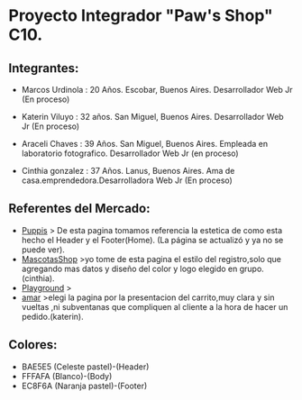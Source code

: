 # Proyecto Integrador "Paw's Shop" C10.



## Integrantes:

- Marcos Urdinola :  20  Años. Escobar, Buenos Aires.  Desarrollador Web Jr (En proceso)

- Katerin Viluyo : 32 años. San Miguel, Buenos Aires.  Desarrollador Web Jr (En proceso)

- Araceli Chaves : 39 Años. San Miguel, Buenos Aires. Empleada en laboratorio fotografico. Desarrollador Web Jr (en proceso)

- Cinthia gonzalez : 37 Años. Lanus, Buenos Aires. Ama de casa.emprendedora.Desarrolladora Web Jr (En proceso)

## Referentes del Mercado:
- [Puppis](http://puppis.com.ar) > De esta pagina tomamos referencia la estetica de como esta hecho el Header y el Footer(Home). (La página se actualizó y ya no se puede ver).
- [MascotasShop](https://mascotasshop.com.ar/) >yo tome de esta pagina el estilo del registro,solo que agregando mas datos y diseño del color y logo elegido en grupo.(cinthia).
- [Playground](https://playground.digitalhouse.com/login) > 
- [amar](https://amarmascotas.com/) >elegi la pagina por la presentacion del carrito,muy clara y sin vueltas ,ni subventanas que compliquen al cliente a la hora de hacer un pedido.(katerin). 

## Colores:
- BAE5E5 (Celeste pastel)-(Header)
- FFFAFA (Blanco)-(Body)
- EC8F6A (Naranja pastel)-(Footer)

